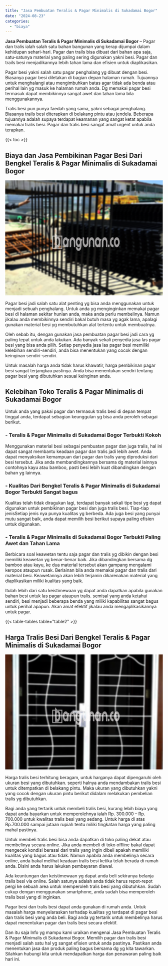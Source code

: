 ```yaml
---
title: "Jasa Pembuatan Teralis & Pagar Minimalis di Sukadamai Bogor"
date: "2024-08-23"
categories: 
  - "biaya"
---
```


**Jasa Pembuatan Teralis & Pagar Minimalis di Sukadamai Bogor** – Pagar dan tralis ialah salah satu bahan bangunan yang kerap dijumpai dalam kehidupan sehari-hari. Pagar dan trails bisa dibuat dari bahan apa saja, satu-satunya material yang paling sering digunakan yakni besi. Pagar dan trails besi menjadikannya lebih tahan lama dan efisien untuk diaplikasikan.

Pagar besi yakni salah satu pagar penghalang yg dibuat dengan besi. Biasanya pagar besi diletakan di bagian depan halaman rumah. Tujuannya untuk menghalangi atau mengimbuhkan batas agar tidak ada benda atau perihal lain yg masuk ke halaman rumah anda. Dg memakai pagar besi termasuk dapat membikinnya sangat awet dan tahan lama bila menggunakannya.

Tralis besi pun punya faedah yang sama, yakni sebagai penghalang. Biasanya trails besi diterapkan di belakang pintu atau jendela. Beberapa tujuannya adalah supaya terdapat keamanan yang sangat ketat apabila memakai tralis besi. Pagar dan tralis besi sangat amat urgent untuk anda terapkan.

{{< toc >}}

## Biaya dan Jasa Pembikinan Pagar Besi Dari Bengkel Teralis & Pagar Minimalis di Sukadamai Bogor

![Jasa Pembuatan Teralis & Pagar Minimalis di Sukadamai Bogor](/images/pagar-minimalis-murah-31.png)

Pagar besi jadi salah satu alat penting yg bisa anda menggunakan untuk menjadi sebuah penghalang. Untuk anda yg menginginkan memakai pagar besi di halaman sekitar hunian anda, maka anda perlu membelinya. Namun jikalau anda membikinnya sendiri bakal butuh masa yg agak lama, apalagi gunakan material besi yg membutuhkan alat tertentu untuk membuatnya.

Oleh sebab itu, dengan gunakan jasa pembuatan pagar besi jadi cara yg paling tepat untuk anda lakukan. Ada banyak sekali penyedia jasa las pagar besi yang bisa anda pilih. Setiap penyedia jasa las pagar besi memiliki kelebihan sendiri-sendiri, anda bisa menentukan yang cocok dengan keinginan sendiri-sendiri.

Untuk masalah harga anda tidak harus khawatir, harga pembikinan pagar besi sangat terjangkau pastinya. Anda bisa menentukan sendiri tentang pagar besi yang dibutuhkan sesuai keinginan anda.

## Kelebihan Toko Teralis & Pagar Minimalis di Sukadamai Bogor

Untuk anda yang pakai pagar dan termasuk tralis besi di depan tempat tinggal anda, terdapat sebagian keunggulan yg bisa anda peroleh sebagai berikut.

### \- Teralis & Pagar Minimalis di Sukadamai Bogor Terbukti Kokoh

Menggunakan material besi sebagai pembuatan pagar dan juga tralis, hal ini dapat sangat membantu keadaan pagar dan tralis jadi lebih awet. Anda dapat menyaksikan kemampuan dari pagar dan tralis yang diproduksi dari besi tersebut. Jika anda membandingkannya bersama dg material lainnya contohnya kayu atau bamboo, pasti besi lebih kuat dibandingkan dengan bahan yg lainnya.

### \- Kualitas Dari Bengkel Teralis & Pagar Minimalis di Sukadamai Bogor Terbukti Sangat bagus

Kualitas telah tidak diragukan lagi, terdapat banyak sekali tipe besi yg dapat digunakan untuk pembikinan pagar besi dan juga tralis besi. Tiap-tiap jenisSetiap jenis nya punya kualitas yg berbeda. Ada juga besi yang punyai mutu sangat baik, anda dapat memilih besi berikut supaya paling efisien untuk digunakan.

### \- Teralis & Pagar Minimalis di Sukadamai Bogor Terbukti Paling Awet dan Tahan Lama

Berbicara soal keawetan tentu saja pagar dan tralis yg dibikin dengan besi memiliki keawetan yg benar-benar baik. Jika dibandingkan bersama dg bamboo atau kayu, ke dua material tersebut akan gampang mengalami keropos ataupun rusak. Berlainan bila anda memakai pagar dan tralis dari material besi. Keawetannya akan lebih terjamin dikarenakan material yang diaplikasikan miliki kualitas yang baik.

Itulah lebih dari satu keistimewaan yg dapat anda dapatkan apabila gunakan bahan besi untuk las pagar ataupun tralis. semisal yang anda ketahui sendiri, besi menjadi beberapa benda yang miliki kapabilitas sangat bagus untuk perihal apapun. Akan amat efektif jikalau anda mengaplikasikannya untuk pagar.

{{< table-tables table="table2" >}}

## Harga Tralis Besi Dari Bengkel Teralis & Pagar Minimalis di Sukadamai Bogor

![Jasa Pembuatan Teralis & Pagar Minimalis di Sukadamai Bogor](/images/teralis-minimalis-murah-38.png)

Harga tralis besi terhitung beragam, untuk harganya dapat dipengaruhi oleh ukuran besi yang dibutuhkan. seperti halnya anda mendambakan tralis besi untuk ditempatkan di belakang pintu. Maka ukuran yang dibutuhkan yakni yang cocok dengan ukuran pintu berikut didalam melakukan pembelian tralis yg dibutuhkan.

Bagi anda yang tertarik untuk membeli tralis besi, kurang lebih biaya yang dapat anda bayarkan untuk memperolehnya ialah Rp. 300.000 – Rp. 700.000 untuk kwalitas tralis besi yang sedang. Untuk harga di atas Rp.700.000 sampai jutaan rupiah tentu miliki tingkatan harga yang paling mahal pastinya.

Untuk membeli tralis besi bisa anda dapatkan di toko paling dekat atau membelinya secara online. Jika anda membeli di toko offline bakal dapat mengecek kondisi berasal dari tralis yang ingin dibeli apakah memiliki kualitas yang bagus atau tidak. Namun apabila anda membelinya secara online, anda bakal melihat keadaan tralis besi ketika telah berada di rumah anda. Disini anda harus lakukan pembayaran diawal.

Ada keuntungan dan keistimewaan yg dapat anda beli sekiranya belanja tralis besi via online. Salah satunya adalah anda tidak harus repot-repot pergi ke sebuah area untuk memperoleh tralis besi yang dibutuhkan. Sudah cukup dengan menggunakan smartphone, anda sudah bisa memperoleh tralis besi yang di inginkan.

Pagar besi dan tralis besi dapat anda gunakan di rumah anda. Untuk masalah harga menyelaraskan terhadap kualitas yg terdapat di pagar besi dan tralis besi yang anda beli. Bagi anda yg tertarik untuk membelinya harus dapat menentukan pagar dan tralis besi secara efektif.

Dan itu saja Info yg mampu kami uraikan mengenai Jasa Pembuatan Teralis & Pagar Minimalis di Sukadamai Bogor. Memilih pagar dan tralis besi menjadi salah satu hal yg sangat efisien untuk anda pastinya. Pastikan anda menentukan jasa dan produk paling bagus bersama dg yg kita tawarkan. Silahkan hubungi kita untuk mendapatkan harga dan penawaran paling baik hari ini.
